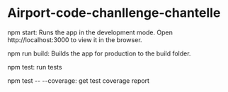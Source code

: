 # Airport-code-chanllenge-chantelle
npm start:
Runs the app in the development mode.
Open http://localhost:3000 to view it in the browser.

npm run build:
Builds the app for production to the build folder.

npm test:
run tests

npm test -- --coverage:
get test coverage report
 
